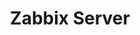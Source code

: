 ---
title: "Zabbix Server"
color: "white"
background: "red"
description: "Zabbix Server là một phần mềm giám sát hệ thống mã nguồn mở, mạnh mẽ và linh hoạt."
logo: "/tags/zabbix-logo.png"
---